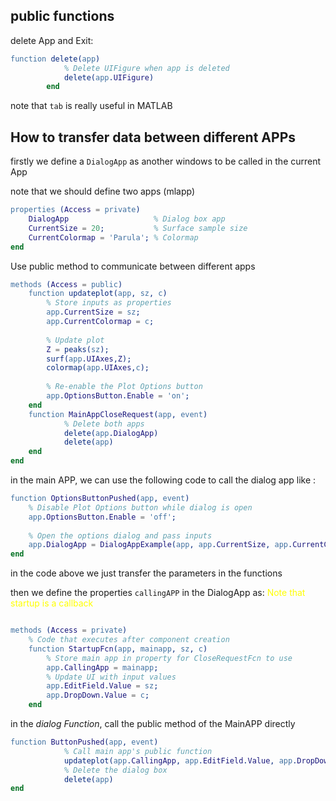 ## public functions 

delete App and Exit: 
```erlang 
function delete(app)
            % Delete UIFigure when app is deleted
            delete(app.UIFigure)
        end
```

note that `tab` is really useful in MATLAB


## How to transfer data  between different  APPs
firstly we define a `DialogApp` as another windows to be called in the current App

note that we should define two apps (mlapp) 

```erlang
properties (Access = private)
	DialogApp                   % Dialog box app
	CurrentSize = 20;           % Surface sample size
	CurrentColormap = 'Parula'; % Colormap
end
```

Use public method to communicate between different apps

```erlang
methods (Access = public)
	function updateplot(app, sz, c)
		% Store inputs as properties
		app.CurrentSize = sz;
		app.CurrentColormap = c;
		
		% Update plot 
		Z = peaks(sz);
		surf(app.UIAxes,Z);
		colormap(app.UIAxes,c);
		
		% Re-enable the Plot Options button
		app.OptionsButton.Enable = 'on';
	end
	function MainAppCloseRequest(app, event)
            % Delete both apps
            delete(app.DialogApp)
            delete(app)
	end
end 
```


in the main APP, we can use the following code to call the dialog app like : 
```erlang
function OptionsButtonPushed(app, event)
	% Disable Plot Options button while dialog is open
	app.OptionsButton.Enable = 'off';
	
	% Open the options dialog and pass inputs
	app.DialogApp = DialogAppExample(app, app.CurrentSize, app.CurrentColormap);
end
```
in the code above we just transfer the parameters in the functions 

then we define the properties `callingAPP` in the DialogApp as: 
<mark style="background: transparent; color: yellow">Note that startup is a callback </mark>
```erlang

methods (Access = private)
	% Code that executes after component creation
	function StartupFcn(app, mainapp, sz, c)
		% Store main app in property for CloseRequestFcn to use
		app.CallingApp = mainapp;
		% Update UI with input values
		app.EditField.Value = sz;
		app.DropDown.Value = c;
	end
```

in the *dialog Function*, call the public method of the MainAPP directly 
```erlang
function ButtonPushed(app, event)
            % Call main app's public function
            updateplot(app.CallingApp, app.EditField.Value, app.DropDown.Value);
            % Delete the dialog box
            delete(app)
end
```



